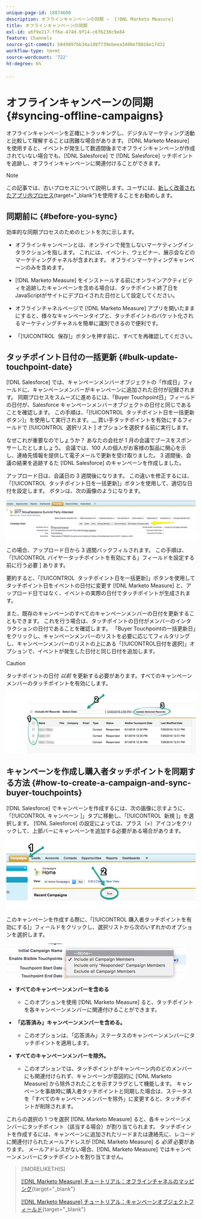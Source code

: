 ```yaml
---
unique-page-id: 18874600
description: オフラインキャンペーンの同期 –  [!DNL Marketo Measure]
title: オフラインキャンペーンの同期
exl-id: a6f9e217-ff6e-474d-9f14-c6f6238c9e84
feature: Channels
source-git-commit: b84909fbb34a1d8f739ebeea3400ef8816e17d32
workflow-type: tm+mt
source-wordcount: '722'
ht-degree: 6%

---
```


# オフラインキャンペーンの同期 {#syncing-offline-campaigns}

オフラインキャンペーンを正確にトラッキングし、デジタルマーケティング活動と比較して理解することは困難な場合があります。 [!DNL Marketo Measure] を使用すると、イベントが発生して数週間後までオフラインキャンペーンが作成されていない場合でも、[!DNL Salesforce] で [!DNL Salesforce] ッチポイントを追跡し、オフラインキャンペーンに関連付けることができます。

>[!NOTE]
>
>この記事では、古いプロセスについて説明します。ユーザには、[新しく改善されたアプリ内プロセス](/help/channel-tracking-and-setup/offline-channels/custom-campaign-sync.md){target="_blank"}を使用することをお勧めします。

## 同期前に {#before-you-sync}

効率的な同期プロセスのためのヒントを次に示します。

* オフラインキャンペーンとは、オンラインで発生しないマーケティングインタラクションを指します。 これには、イベント、ウェビナー、展示会などのマーケティングチャネルが含まれます。 オフラインマーケティングキャンペーンのみを含めます。
* [!DNL Marketo Measure] をインストールする前にオンラインアクティビティを追跡したキャンペーンを含める場合は、タッチポイント終了日をJavaScriptがサイトにデプロイされた日付として設定してください。
* オフラインチャネルページで [!DNL Marketo Measure] アプリを開いたままにすると、様々なキャンペーンタイプと、タッチポイントのバケット化されるマーケティングチャネルを簡単に識別できるので便利です。

* 「[!UICONTROL &#x200B; 保存 &#x200B;]」ボタンを押す前に、すべてを再確認してください。

## タッチポイント日付の一括更新 {#bulk-update-touchpoint-date}

[!DNL Salesforce] では、キャンペーンメンバーオブジェクトの「作成日」フィールドに、キャンペーンメンバーがキャンペーンに追加された日付が記録されます。 同期プロセスをスムーズに進めるには、「Buyer Touchpoint日」フィールドの日付が、Salesforce キャンペーンメンバーオブジェクトの日付と同じであることを確認します。 この手順は、「[!UICONTROL &#x200B; タッチポイント日を一括更新ボタン &#x200B;]」を使用して実行されます。__ 買い手タッチポイントを有効にするフィールドで [!UICONTROL &#x200B; 選択リスト &#x200B;] オプションを選択する前に実行します。

なぜこれが重要なのでしょうか？ あなたの会社が 1 月の会議でブースをスポンサーしたとしましょう。 会議では、100 人の個人がお客様の製品に関心を示し、連絡先情報を提供して電子メールで更新を受け取りました。 3 週間後、会議の結果を追跡するた [!DNL Salesforce] のキャンペーンを作成しました。

アップロード日は、会議日の 3 週間後になります。 この違いを修正するには、「[!UICONTROL &#x200B; タッチポイント日を一括更新 &#x200B;]」ボタンを使用して、適切な日付を設定します。 ボタンは、次の画像のようになります。

![](assets/1-3.png)

この場合、アップロード日から 3 週間バックフィルされます。 この手順は、「[!UICONTROL &#x200B; バイヤータッチポイントを有効にする」フィールドを設定する前に行う必要 &#x200B;] あります。

要約すると、「[!UICONTROL &#x200B; タッチポイント日を一括更新 &#x200B;]」ボタンを使用してタッチポイント日をイベントの日付に変更す [!DNL Marketo Measure] と、アップロード日ではなく、イベントの実際の日付でタッチポイントが生成されます。

また、既存のキャンペーンのすべてのキャンペーンメンバーの日付を更新することもできます。 これを行う場合は、タッチポイントの日付がメンバーのインタラクションの日付であることを確認します。 「Buyer Touchpointの一括更新日」をクリックし、キャンペーンメンバーのリストを必要に応じてフィルタリングし、キャンペーンメンバーのリストの上にある「[!UICONTROL &#x200B; 日付を選択 &#x200B;]」オプションで、イベントが発生した日付と同じ日付を追加します。

>[!CAUTION]
>
>タッチポイントの日付 _以前_ を更新する必要があります。すべてのキャンペーンメンバーのタッチポイントを有効にします。

![](assets/2-3.png)

## キャンペーンを作成し購入者タッチポイントを同期する方法 {#how-to-create-a-campaign-and-sync-buyer-touchpoints}

[!DNL Salesforce] でキャンペーンを作成するには、次の画像に示すように、「[!UICONTROL &#x200B; キャンペーン &#x200B;]」タブに移動し、「[!UICONTROL &#x200B; 新規 &#x200B;]」を選択します。 [!DNL Salesforce] の設定によっては、プラス（+）アイコンをクリックして、上部バーにキャンペーンを追加する必要がある場合があります。

![](assets/3-3.png)

このキャンペーンを作成する際に、「[!UICONTROL &#x200B; 購入者タッチポイントを有効にする &#x200B;]」フィールドをクリックし、選択リストから次のいずれかのオプションを選択します。

![](assets/4-3.png)

* **すべてのキャンペーンメンバーを含める**
   * このオプションを使用 [!DNL Marketo Measure] ると、タッチポイントを各キャンペーンメンバーに関連付けることができます。

* **「応答済み」キャンペーンメンバーを含める。**
   * このオプションは、「応答済み」ステータスのキャンペーンメンバーにタッチポイントを適用します。

* **すべてのキャンペーンメンバーを除外。**
   * このオプションでは、タッチポイントがキャンペーン内のどのメンバーにも関連付けられず、キャンペーンが意図的に [!DNL Marketo Measure] から除外されたことを示すフラグとして機能します。 キャンペーンを事故時に購入者タッチポイントと同期した場合は、ステータスを「すべてのキャンペーンメンバーを除外」に変更すると、タッチポイントが削除されます。

これらの選択の 1 つを選択 [!DNL Marketo Measure] ると、各キャンペーンメンバーにタッチポイント（該当する場合）が割り当てられます。 タッチポイントを作成するには、キャンペーンに追加されたリードまたは連絡先に、レコードに関連付けられたメールアドレスが [!DNL Marketo Measure] る _必須_ 必要があります。 メールアドレスがない場合、[!DNL Marketo Measure] ではキャンペーンメンバーにタッチポイントを割り当てません。

>[!MORELIKETHIS]
>
>[[!DNL Marketo Measure] チュートリアル：オフラインチャネルのマッピング](https://experienceleague.adobe.com/ja/docs/marketo-measure-learn/tutorials/onboarding/marketo-measure-salesforce/mapping-offline-channels){target="_blank"}
>
>[[!DNL Marketo Measure] チュートリアル：キャンペーンオブジェクトフィールド](https://experienceleague.adobe.com/ja/docs/marketo-measure-learn/tutorials/onboarding/marketo-measure-salesforce/campaign-object-fields){target="_blank"}

